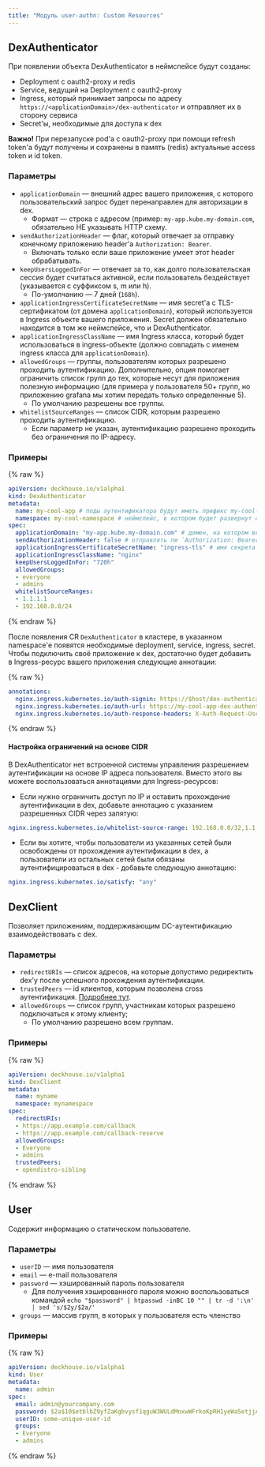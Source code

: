 ```yaml
---
title: "Модуль user-authn: Custom Resources"
---
```


## DexAuthenticator

При появлении объекта DexAuthenticator в неймспейсе будут созданы:
* Deployment с oauth2-proxy и redis
* Service, ведущий на Deployment с oauth2-proxy
* Ingress, который принимает запросы по адресу `https://<applicationDomain>/dex-authenticator` и отправляет их в сторону сервиса
* Secret'ы, необходимые для доступа к dex

**Важно!** При перезапуске pod'а с oauth2-proxy при помощи refresh token'а будут получены и сохранены в память (redis) актуальные access token и id token.

### Параметры
* `applicationDomain` — внешний адрес вашего приложения, с которого пользовательский запрос будет перенаправлен для авторизации в dex.
    * Формат — строка с адресом (пример: `my-app.kube.my-domain.com`, обязательно НЕ указывать HTTP схему.
* `sendAuthorizationHeader` — флаг, который отвечает за отправку конечному приложению header'а `Authorization: Bearer`.
     * Включать только если ваше приложение умеет этот header обрабатывать.
* `keepUsersLoggedInFor` — отвечает за то, как долго пользовательская сессия будет считаться активной, если пользователь бездействует (указывается с суффиксом s, m или h).
    * По-умолчанию — 7 дней (`168h`).
* `applicationIngressCertificateSecretName` — имя secret'а с TLS-сертификатом (от домена `applicationDomain`), который используется в Ingress объекте вашего приложения. Secret должен обязательно находится в том же неймспейсе, что и DexAuthenticator.
* `applicationIngressClassName` — имя Ingress класса, который будет использоваться в ingress-объекте (должно совпадать с именем ingress класса для `applicationDomain`).
* `allowedGroups` — группы, пользователям которых разрешено проходить аутентификацию. Дополнительно, опция помогает ограничить список групп до тех, которые несут для приложения полезную информацию (для примера у пользователя 50+ групп, но приложению grafana мы хотим передать только определенные 5). 
    * По умолчанию разрешены все группы.
* `whitelistSourceRanges` — список CIDR, которым разрешено проходить аутентификацию. 
    * Если параметр не указан, аутентификацию разрешено проходить без ограничения по IP-адресу.

### Примеры
{% raw %}
```yaml
apiVersion: deckhouse.io/v1alpha1
kind: DexAuthenticator
metadata:
  name: my-cool-app # поды аутентификатора будут иметь префикс my-cool-app
  namespace: my-cool-namespace # неймспейс, в котором будет развернут dex-authenticator
spec:
  applicationDomain: "my-app.kube.my-domain.com" # домен, на котором висит ваше приложение
  sendAuthorizationHeader: false # отправлять ли `Authorization: Bearer` header приложению, полезно в связке с auth_request в nginx
  applicationIngressCertificateSecretName: "ingress-tls" # имя секрета с tls сертификатом
  applicationIngressClassName: "nginx"
  keepUsersLoggedInFor: "720h"
  allowedGroups:
  - everyone
  - admins
  whitelistSourceRanges:
  - 1.1.1.1
  - 192.168.0.0/24
```
{% endraw %}

После появления CR `DexAuthenticator` в кластере, в указанном namespace'е появятся необходимые deployment, service, ingress, secret.
Чтобы подключить своё приложение к dex, достаточно будет добавить в Ingress-ресурс вашего приложения следующие аннотации:

{% raw %}
```yaml
annotations:
  nginx.ingress.kubernetes.io/auth-signin: https://$host/dex-authenticator/sign_in
  nginx.ingress.kubernetes.io/auth-url: https://my-cool-app-dex-authenticator.my-cool-namespace.svc.{{ домен вашего кластера, например | cluster.local }}/dex-authenticator/auth
  nginx.ingress.kubernetes.io/auth-response-headers: X-Auth-Request-User,X-Auth-Request-Email
```
{% endraw %}

#### Настройка ограничений на основе CIDR

В DexAuthenticator нет встроенной системы управления разрешением аутентификации на основе IP адреса пользователя. Вместо этого вы можете воспользоваться аннотациями для Ingress-ресурсов:

* Если нужно ограничить доступ по IP и оставить прохождение аутентификации в dex, добавьте аннотацию с указанием разрешенных CIDR через запятую:
```yaml
nginx.ingress.kubernetes.io/whitelist-source-range: 192.168.0.0/32,1.1.1.1`
```
* Если вы хотите, чтобы пользователи из указанных сетей были освобождены от прохождения аутентификации в dex, а пользователи из остальных сетей были обязаны аутентифицироваться в dex - добавьте следующую аннотацию:
```yaml
nginx.ingress.kubernetes.io/satisfy: "any"
```

## DexClient

Позволяет приложениям, поддерживающим DC-аутентификацию взаимодействовать с dex.

### Параметры
* `redirectURIs` — список адресов, на которые допустимо редиректить dex'у после успешного прохождения аутентификации.
* `trustedPeers` — id клиентов, которым позволена cross аутентификация. [Подробнее тут](https://developers.google.com/identity/protocols/CrossClientAuth).
* `allowedGroups` — список групп, участникам которых разрешено подключаться к этому клиенту;
    * По умолчанию разрешено всем группам.

### Примеры
{% raw %}
```yaml
apiVersion: deckhouse.io/v1alpha1
kind: DexClient
metadata:
  name: myname
  namespace: mynamespace
spec:
  redirectURIs:
  - https://app.example.com/callback
  - https://app.example.com/callback-reserve
  allowedGroups:
  - Everyone
  - admins
  trustedPeers:
  - opendistro-sibling
```
{% endraw %}

## User

Содержит информацию о статическом пользователе.

### Параметры

* `userID` — имя пользователя
* `email` — e-mail пользователя
* `password` — хэшированный пароль пользователя
  * Для получения хэшированного пароля можно воспользоваться командой `echo "$password" | htpasswd -inBC 10 "" | tr -d ':\n' | sed 's/$2y/$2a/'`
* `groups` — массив групп, в которых у пользователя есть членство

### Примеры
{% raw %}
```yaml
apiVersion: deckhouse.io/v1alpha1
kind: User
metadata:
  name: admin
spec:
  email: admin@yourcompany.com
  password: $2a$10$etblbZ9yfZaKgbvysf1qguW3WULdMnxwWFrkoKpRH1yeWa5etjjAa
  userID: some-unique-user-id
  groups:
  - Everyone
  - admins
```
{% endraw %}